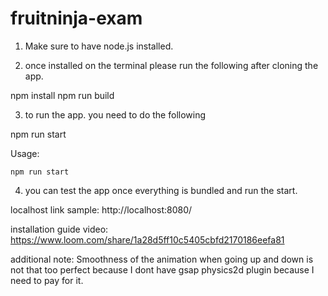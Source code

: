 # fruitninja-exam


1. Make sure to have node.js installed.

2. once installed on the terminal please run the following after cloning the app.

npm install
npm run build

3. to run the app. you need to do the following

npm run start

Usage:
```
npm run start 
```
4.  you can test the app once everything is bundled and run the start.

localhost link sample:
http://localhost:8080/




installation guide video:
https://www.loom.com/share/1a28d5ff10c5405cbfd2170186eefa81




additional note:
Smoothness of the animation when going up and down is not that too perfect because I dont have gsap physics2d plugin because I need to pay for it.

